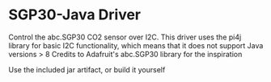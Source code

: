 # SGP30-Java Driver

Control the abc.SGP30 CO2 sensor over I2C. 
This driver uses the pi4j library for basic I2C functionality, which means that it does not support Java versions > 8
Credits to Adafruit's abc.SGP30 library for the inspiration

Use the included jar artifact, or build it yourself
